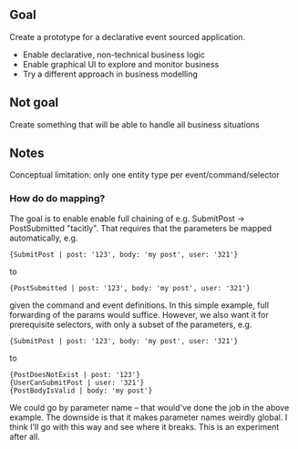 ## Goal
Create a prototype for a declarative event sourced application.

- Enable declarative, non-technical business logic
- Enable graphical UI to explore and monitor business
- Try a different approach in business modelling

## Not goal
Create something that will be able to handle all business situations

## Notes
Conceptual limitation: only one entity type per event/command/selector

### How do do mapping?

The goal is to enable enable full chaining of e.g. SubmitPost -> PostSubmitted "tacitly". That requires that the parameters be mapped automatically, e.g.

    {SubmitPost | post: '123', body: 'my post', user: '321'}

to

	{PostSubmitted | post: '123', body: 'my post', user: '321'}

given the command and event definitions. In this simple example, full forwarding of the params would suffice. However, we also want it for prerequisite selectors, with only a subset of the parameters, e.g.

	{SubmitPost | post: '123', body: 'my post', user: '321'}

to

	{PostDoesNotExist | post: '123'}
	{UserCanSubmitPost | user: '321'}
	{PostBodyIsValid | body: 'my post'}

We could go by parameter name – that would've done the job in the above example. The downside is that it makes parameter names weirdly global. I think I'll go with this way and see where it breaks. This is an experiment after all.